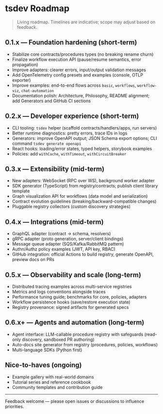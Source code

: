 # tsdev Roadmap

> Living roadmap. Timelines are indicative; scope may adjust based on feedback.

## 0.1.x — Foundation hardening (short-term)
- Stabilize core contracts/procedures types (no breaking rename churn)
- Finalize workflow execution API (pause/resume semantics, error propagation)
- Improve adapters: clearer errors, input/output validation messages
- Add OpenTelemetry config presets and examples (console, OTLP exporter)
- Improve examples: end-to-end flows across `basic`, `workflows`, `workflow-viz`, `chat-automation`
- Documentation polish: Architecture, Philosophy, README alignment; add Generators and GitHub CI sections

## 0.2.x — Developer experience (short-term)
- CLI tooling: `tsdev` helper (scaffold contracts/handlers/apps, run servers)
- Better runtime diagnostics: pretty errors, trace IDs in logs
- Generators: improve OpenAPI output; JSON Schema export options; CLI command `tsdev generate openapi`
- React hooks: loading/error states, typed helpers, storybook examples
- Policies: add `withCache`, `withTimeout`, `withCircuitBreaker`

## 0.3.x — Extensibility (mid-term)
- New adapters: WebSocket (RPC over WS), background worker adapter
- SDK generator (TypeScript) from registry/contracts; publish client library template
- Graph visualization API for workflows (data model and serialization)
- Contract evolution guidelines (breaking/backward-compatible changes)
- Pluggable registry collectors (custom discovery strategies)

## 0.4.x — Integrations (mid-term)
- GraphQL adapter (contract → schema, resolvers)
- gRPC adapter (proto generation, server/client bindings)
- Message queue adapter (SQS/Kafka/RabbitMQ pattern)
- Authn/Authz policy examples (JWT, API key, RBAC)
- GitHub integration: official Actions to build registry, generate OpenAPI, preview docs on PRs

## 0.5.x — Observability and scale (long-term)
- Distributed tracing examples across multi-service registries
- Metrics and logs conventions alongside traces
- Performance tuning guide; benchmarks for core, policies, adapters
- Workflow persistence hooks (save/restore execution state)
- Registry provenance: signed artifacts for generated specs

## 0.6.x+ — Agents and automation (long-term)
- Agent interface: LLM-callable procedure registry with safeguards (read-only discovery, sandboxed PR authoring)
- Auto-docs site generator from registry (procedures, policies, workflows)
- Multi-language SDKs (Python first)

## Nice-to-haves (ongoing)
- Example gallery with real-world domains
- Tutorial series and reference cookbook
- Community templates and contribution guide

---

Feedback welcome — please open issues or discussions to influence priorities.
